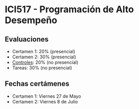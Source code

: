 # ICI517 - Programación de Alto Desempeño

## Evaluaciones

* Certamen 1: 20% (presencial)
* Certamen 2: 30% (presencial)
* [Controles](https://github.com/g-courses/ICI517/tree/main/controles): 20% (no presencial)
* Tareas: 30% (no presencial)

## Fechas certámenes 

* Certamen 1: Viernes 27 de Mayo
* Certamen 2: Viernes 8 de Julio
